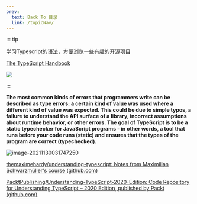 ```yaml
---
prev:
  text: Back To 目录
  link: /topicNav/
---
```




::: tip 

学习Typescript的语法，方便浏览一些有趣的开源项目

[The TypeScript Handbook](https://www.typescriptlang.org/docs/handbook/intro.html) 

![](https://img.shields.io/github/license/Q10Viking/q10viking.github.io)

:::

**The most common kinds of errors that programmers write can be described as type errors: a certain kind of value was used where a different kind of value was expected. This could be due to simple typos, a failure to understand the API surface of a library, incorrect assumptions about runtime behavior, or other errors. The goal of TypeScript is to be a static typechecker for JavaScript programs - in other words, a tool that runs before your code runs (static) and ensures that the types of the program are correct (typechecked).**

<img src="https://gitee.com/q10viking/PictureRepos/raw/master/images//202111300318592.png" alt="image-20211130031747250"  />

[themaximehardy/understanding-typescript: Notes from Maximilian Schwarzmüller's course (github.com)](https://github.com/themaximehardy/understanding-typescript)

[PacktPublishing/Understanding-TypeScript-2020-Edition: Code Repository for Understanding TypeScript – 2020 Edition, published by Packt (github.com)](https://github.com/PacktPublishing/Understanding-TypeScript-2020-Edition)

